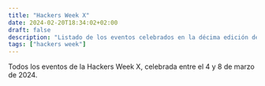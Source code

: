 ```yaml
---
title: "Hackers Week X"
date: 2024-02-20T18:34:02+02:00
draft: false
description: "Listado de los eventos celebrados en la décima edición de la Hackers Week"
tags: ["hackers week"]
---
```


Todos los eventos de la Hackers Week X, celebrada entre el 4 y 8 de marzo de 2024.
